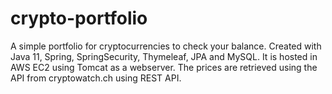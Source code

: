 # crypto-portfolio
A simple portfolio for cryptocurrencies to check your balance. Created with Java 11, Spring, SpringSecurity, Thymeleaf, JPA and MySQL. It is hosted in AWS EC2 using Tomcat as a webserver. The prices are retrieved using the API from cryptowatch.ch using REST API.
